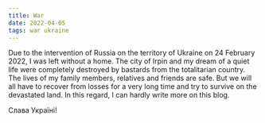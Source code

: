 ```yaml
---
title: War
date: 2022-04-05
tags: war ukraine
---
```


Due to the intervention of Russia on the territory of Ukraine on 24 February 2022, I was left without a home. The city of Irpin and my dream of a quiet life were completely destroyed by bastards from the totalitarian country. The lives of my family members, relatives and friends are safe. But we will all have to recover from losses for a very long time and try to survive on the devastated land. In this regard, I can hardly write more on this blog.

Слава Україні!

